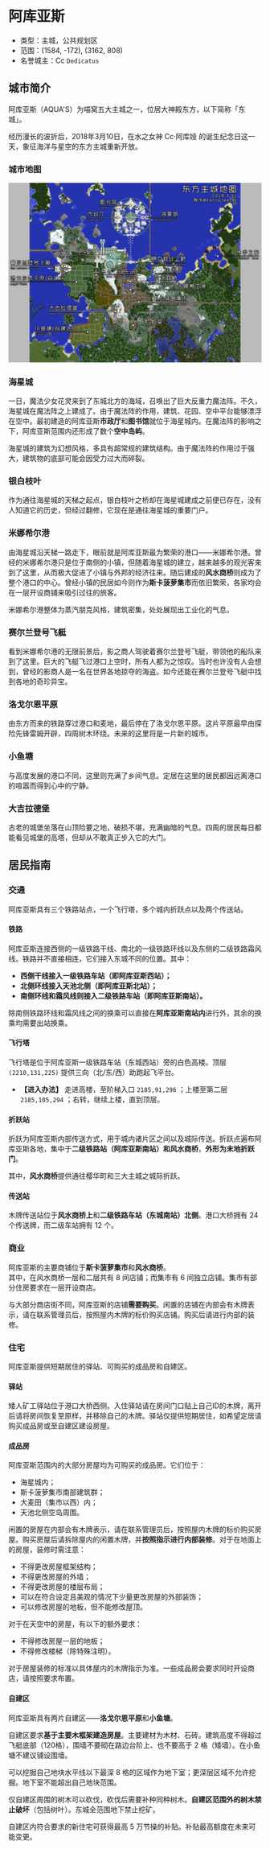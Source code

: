 # 阿库亚斯

-   类型：主城，公共规划区
-   范围：(1584, -172), (3162, 808)
-   名誉城主：Cc  `Dedicatus`
    

## 城市简介

阿库亚斯（AQUA'S）为喵窝五大主城之一，位居大神殿东方，以下简称「东城」。

经历漫长的波折后，2018年3月10日，在水之女神 Cc·阿库娅 的诞生纪念日这一天，象征海洋与星空的东方主城重新开放。

### 城市地图

![](../../assets/images/Eastern-map.png)

### 海星城

一日，魔法少女花灵来到了东城北方的海域，召唤出了巨大反重力魔法阵。不久，海星城在魔法阵之上建成了。由于魔法阵的作用，建筑、花园、空中平台能够漂浮在空中。最初建造的阿库亚斯**市政厅**和**图书馆**就位于海星城内。在魔法阵的影响之下，阿库亚斯范围内还形成了数个**空中岛屿**。

海星城的建筑为幻想风格，多具有超常规的建筑结构。由于魔法阵的作用过于强大，建筑物的底部可能会因受力过大而碎裂。

### 银白枝叶

作为通往海星城的天梯之起点，银白枝叶之桥却在海星城建成之前便已存在，没有人知道它的历史，但经过翻修，它现在是通往海星城的重要门户。

### 米娜希尔港

由海星城沿天梯一路走下，眼前就是阿库亚斯最为繁荣的港口——米娜希尔港。曾经的米娜希尔港只是位于南侧的小镇，但随着海星城的建立，越来越多的观光客来到了这里，从而极大促进了小镇与外邦的经济往来。随后建成的**风水商桥**则成为了整个港口的中心。曾经小镇的民居如今则作为**斯卡菠萝集市**而依旧繁荣，各家均会在一层开设商铺来吸引过往的旅客。

米娜希尔港整体为蒸汽朋克风格，建筑密集，处处展现出工业化的气息。

### 赛尔兰登号飞艇

看到米娜希尔港的无限前景后，影之商人驾驶着赛尔兰登号飞艇，带领他的船队来到了这里。巨大的飞艇飞过港口上空时，所有人都为之惊叹。当时也许没有人会想到，曾经的影商人是一名在世界各地掠夺的海盗。如今还能在赛尔兰登号飞艇中找到各地的奇珍异宝。

### 洛戈尔恩平原

由东方而来的铁路穿过港口和麦地，最后停在了洛戈尔恩平原。这片平原最早由探险先锋雷姆开辟，四周树木环绕。未来的这里将是一片新的城市。

### 小鱼塘

与高度发展的港口不同，这里则充满了乡间气息。定居在这里的居民都因远离港口的喧嚣而得到心中的宁静。

### 大吉拉德堡

古老的城堡坐落在山顶险要之地，破损不堪，充满幽暗的气息。四周的居民每日都能看见城堡的高塔，但却从不敢真正步入它的大门。

## 居民指南

### 交通

阿库亚斯具有三个铁路站点，一个飞行塔，多个城内折跃点以及两个传送站。

#### 铁路

阿库亚斯连接西侧的一级铁路干线、南北的一级铁路环线以及东侧的二级铁路霜风线。铁路并不直接相连，它们接入东城不同的位置。其中：

-   **西侧干线接入一级铁路车站（即阿库亚斯西站）；**
-   **北侧环线接入天池北侧（即阿库亚斯北站）；**
-   **南侧环线和霜风线则接入二级铁路车站（即阿库亚斯南站）。**

除南侧铁路环线和霜风线之间的换乘可以直接在**阿库亚斯南站内**进行外，其余的换乘均需要出站换乘。

#### 飞行塔

飞行塔是位于阿库亚斯一级铁路车站（东城西站）旁的白色高楼。顶层 `(2210,131,225)`  提供三向（北/东/西）助跑起飞平台。

- **【进入办法】** 走进高楼，至阶梯入口 `2185,91,296` ；上楼至第二层 `2185,105,294` ；右转，继续上楼，直到顶层。

#### 折跃站

折跃为阿库亚斯内部传送方式，用于城内诸片区之间以及城际传送。折跃点遍布阿库亚斯各地，集中于**二级铁路站（阿库亚斯南站）**和**风水商桥**，**外形为末地折跃门**。

其中，**风水商桥**提供通往樱华町和三大主城之城际折跃。

#### 传送站

木牌传送站位于**风水商桥上**和**二级铁路车站（东城南站）北侧**。港口大桥拥有 24 个传送牌，而二级车站拥有 12 个。

### 商业

阿库亚斯的主要商铺位于**斯卡菠萝集市**和**风水商桥**。  
其中，在风水商桥一层和二层共有 8 间店铺；而集市有 6 间独立店铺。集市有部分住房要求在一层开设商店。

与大部分商店街不同，阿库亚斯的店铺**需要购买**。闲置的店铺在内部会有木牌表示，请在联系管理员后，按照屋内木牌的标价购买店铺。购买后请进行内部的装修。

### 住宅

阿库亚斯提供短期居住的驿站、可购买的成品房和自建区。

#### 驿站

矮人矿工驿站位于港口大桥西侧。入住驿站请在房间门口贴上自己ID的木牌，离开后请将房间恢复至原样，并移除自己的木牌。驿站仅提供短期居住，如希望定居请购买成品房或至自建区建设房屋。

#### 成品房

阿库亚斯范围内的大部分房屋均为可购买的成品房。它们位于：

-   海星城内；
-   斯卡菠萝集市南部建筑群；
-   大麦田（集市以西）内；
-   天池北侧空岛周围。
    

闲置的房屋在内部会有木牌表示，请在联系管理员后，按照屋内木牌的标价购买房屋。购买房屋后请拆除屋内的闲置木牌，并**按照指示进行内部装修**。对于在地面上的房屋，装修时需注意：

-   不得更改房屋框架结构；
-   不得更改房屋的外墙；
-   不得更改房屋的楼层布局；
-   可以在符合设定且美观的情况下少量更改房屋的外部装饰；
-   可以修改房屋的地板，但不能修改屋顶。

对于在天空中的房屋，有以下的额外要求：

-   不得修改房屋一层的地板；
-   不得修改楼梯（除特殊注明）。

对于房屋装修的标准以具体屋内的木牌指示为准。一些成品房会要求同时开设商店，请按照要求布置。

#### 自建区

阿库亚斯具有两片自建区——**洛戈尔恩平原**和**小鱼塘**。

自建区要求**基于主要木框架建造房屋**。主要建材为木材、石砖。建筑高度不得超过飞艇底部（120格），围墙不要砌在路边台阶上、也不要高于 2 格（矮墙）。在小鱼塘不建议铺设围墙。

可以挖掘自己地块水平线以下最深 8 格的区域作为地下室；更深层区域不允许挖掘。地下室不能超出自己地块范围。

仅自建区周围的树木可以砍伐，砍伐后需要补种同种树木。**自建区范围外的树木禁止破坏**（包括树叶）。东城全范围地下禁止挖矿。

自建区内符合要求的新住宅可获得最高 5 万节操的补贴。补贴最高额度在未来可能变更。

